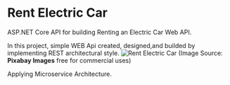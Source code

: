 # Rent Electric Car
ASP.NET Core API for building Renting an Electric Car Web API.

In this project, simple WEB Api created, designed,and builded by implementing REST architectural style. 
![Rent Electric Car](https://user-images.githubusercontent.com/27280181/152688516-e7e9b021-02c6-4f50-a355-db7a34f66ec2.jpg) (Image Source: **Pixabay Images** free for commercial uses)

Applying Microservice Architecture.

